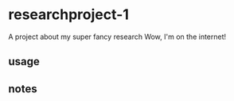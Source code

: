 # researchproject-1
A project about my super fancy research
Wow, I'm on the internet!
## usage

## notes
